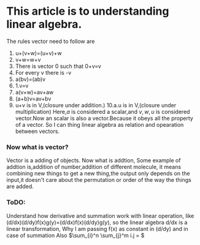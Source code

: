 # This article is to understanding linear algebra.

The rules vector need to follow are
1. u+(v+w)=(u+v)+w 
2. v+w=w+v
3. There is vector 0 such that 0+v=v
4. For every v there is -v
5. a(bv)=(ab)v
6. 1.v=v
7. a(v+w)=av+aw
8. (a+b)v=av+bv
9. u+v is in V,(closure under addition.)
10.a.u is in V,(closure under multiplication)
Here,$a$ is considered a scalar,and $v,w,u$ is considered vector.Now an scalar is also a vector.Because it obeys all the property of a vector.
So I can thing linear algebra as relation and opearation between vectors.

### Now what is vector?
Vector is a adding of objects.
Now what is addtion,
Some example of addtion is,addition of number,addition of different molecule, it means combining new things to get a new thing,the output only depends on the input,it doesn't care about the permutation or order of the way the things are added.


### ToDO:
Understand how derivative and summation work with linear operation,
like (d/dx)(d/dy)f(x)g(y)=(d/dx)f(x)(d/dy)g(y),
so the linear algebra d/dx is a linear transformation,
Why I am passing f(x) as constant in (d/dy) and in case of summation 
Also 
$\sum_{i}^n \sum_{j}^m i.j = $

